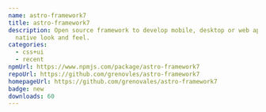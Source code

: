 ```yaml
---
name: astro-framework7
title: astro-framework7
description: Open source framework to develop mobile, desktop or web apps with
  native look and feel.
categories:
  - css+ui
  - recent
npmUrl: https://www.npmjs.com/package/astro-framework7
repoUrl: https://github.com/grenovles/astro-framework7
homepageUrl: https://github.com/grenovales/astro-framework7
badge: new
downloads: 60
---
```

